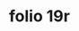 ---
layout: edition
title: folio 19r
manuscript: Florence, Biblioteca Marucelliana, Carte Rajna XIX.15
sigla: R
iip: r0019r.tif
milestone: 37
---